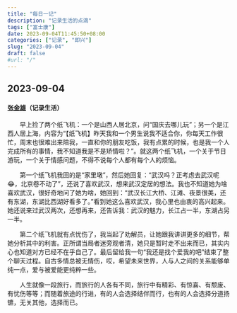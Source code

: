 ```yaml
---
title: "每日一记"
description: "记录生活的点滴"
tags: ["富士康"]
date: 2023-09-04T11:45:50+08:00
categories: ["记录", "即兴"]
slug: "2023-09-04"
draft: false
#url: "/"
---
```


## 2023-09-04
#### [张金雄](/author/zhangjinxiong)（记录生活）

 &emsp;&emsp;早上捡了两个纸飞机：一个是山西人居北京，问“国庆去哪儿玩”；另一个是江西人居上海，内容为“【纸飞机】昨天我和一个男生说我不适合你，你每天工作很忙，周末也很难出来陪我，一直和你的朋友吃饭，我有点累的时候，也是我一个人完成所有的事情，我不知道我是不是矫情啦？”。就这两个纸飞机，一个关于节日游玩，一个关于情感问题，不得不说每个人都有每个人的烦恼。

 &emsp;&emsp;第一个纸飞机我回的是“家里墩”，然后她回复：“武汉吗？正考虑去武汉呢😂，北京卷不动了”，还说了喜欢武汉，想来武汉定居的想法。我也不知道她为啥喜欢武汉，很好奇地问了她为啥，她回到：“武汉长江大桥、江滩、夜景很美，还有东湖，东湖比西湖好看多了。”看到她这么喜欢武汉，我心里也由衷的高兴起来。她还说来过武汉两次，还想再来，还告诉我：武汉的魅力，长江占一半，东湖占另一半。

 &emsp;&emsp;第二个纸飞机就有点忧伤了，我当起了劝解员，让她跟我讲讲更多的细节，帮她分析其中的利害。正所谓当局者迷旁观者清，她只是暂时走不出来而已，其实内心也知道对方已经不在乎自己了。最后留给我一句“我还是找个爱我的吧”结束了整个聊天过程。自古多情总被无情伤，哎，希望未来世界，人与人之间的关系能够单纯一点，爱与被爱能更纯粹一些。
 
 &emsp;&emsp;人生就像一段旅行，而旅行的人各有不同，旅行中有精彩、有惊喜、有颓废、有忧伤等等；而随着旅途的行进，有的人会选择结伴而行，也有的人会选择分道扬镳，无关其他，选择而已。
